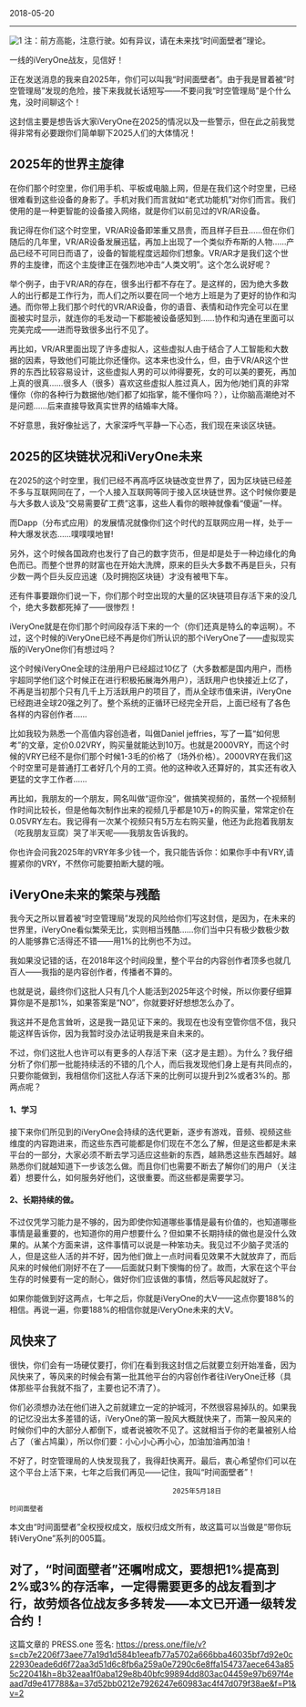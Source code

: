 2018-05-20

----
![1](http://iveryone.wuyan.cn/bb1428966a2a3d3a19b86d32b4842c2d.jpeg)
注：前方高能，注意行驶。如有异议，请在未来找“时间面壁者”理论。

一线的iVeryOne战友，见信好！

正在发送消息的我来自2025年，你们可以叫我“时间面壁者”。由于我是冒着被“时空管理局”发现的危险，接下来我就长话短写——不要问我“时空管理局”是个什么鬼，没时间聊这个！

这封信主要是想告诉大家iVeryOne在2025的情况以及一些警示，但在此之前我觉得非常有必要跟你们简单聊下2025人们的大体情况！

## 2025年的世界主旋律
在你们那个时空里，你们用手机、平板或电脑上网，但是在我们这个时空里，已经很难看到这些设备的身影了。手机对我们而言就如“老式功能机”对你们而言。我们使用的是一种更智能的设备接入网络，就是你们以前见过的VR/AR设备。

我记得在你们这个时空里，VR/AR设备即笨重又昂贵，而且样子巨丑……但在你们随后的几年里，VR/AR设备发展迅猛，再加上出现了一个类似乔布斯的人物……产品已经不可同日而语了，设备的智能程度远超你们想象。VR/AR才是我们这个世界的主旋律，而这个主旋律正在强烈地冲击“人类文明”。这个怎么说好呢？

举个例子，由于VR/AR的存在，很多出行都不存在了。是这样的，因为绝大多数人的出行都是工作行为，而人们之所以要在同一个地方上班是为了更好的协作和沟通。而你带上我们那个时代的VR/AR设备，你的语音、表情和动作完全可以在里面被实时显示，就连你的毛发动一下都能被设备感知到……协作和沟通在里面可以完美完成——进而导致很多出行不见了。

再比如，VR/AR里面出现了许多虚拟人，这些虚拟人由于结合了人工智能和大数据的因素，导致他们可能比你还懂你。这本来也没什么，但，由于VR/AR这个世界的东西比较容易设计，这些虚拟人男的可以帅得要死，女的可以美的要死，再加上真的很真……很多人（很多）喜欢这些虚拟人胜过真人，因为他/她们真的非常懂你（你的各种行为数据他/她们都了如指掌，能不懂你吗？），让你脑高潮绝对不是问题……后来直接导致真实世界的结婚率大降。

不好意思，我好像扯远了，大家深呼气平静一下心态，我们现在来谈区块链。


## 2025的区块链状况和iVeryOne未来
在2025的这个时空里，我们已经不再高呼区块链改变世界了，因为区块链已经差不多与互联网同在了，一个人接入互联网等同于接入区块链世界。这个时候你要是与大多数人谈及“交易需要矿工费”这事，这些人看你的眼神就像看“傻逼”一样。


而Dapp（分布式应用）的发展情况就像你们这个时代的互联网应用一样，处于一种大爆发状态……噗噗噗地冒!


另外，这个时候各国政府也发行了自己的数字货币，但是却是处于一种边缘化的角色而已。而整个世界的财富也在开始大洗牌，原来的巨头大多数不再是巨头，只有少数一两个巨头反应迅速（及时拥抱区块链）才没有被甩下车。


还有件事要跟你们说一下，你们那个时空出现的大量的区块链项目存活下来的没几个，绝大多数都死掉了——很惨烈！


iVeryOne就是在你们那个时间段存活下来的一个（你们还真是特么的幸运啊）。不过，这个时候的iVeryOne已经不再是你们所认识的那个iVeryOne了——虚拟现实版的iVeryOne你们有想过吗？


这个时候iVeryOne全球的注册用户已经超过10亿了（大多数都是国内用户，而杨宇超同学他们这个时候正在进行积极拓展海外用户），活跃用户也快接近上亿了，不再是当初那个只有几千上万活跃用户的项目了，而从全球市值来讲，iVeryOne已经跑进全球20强之列了。整个系统的正循环已经完全开启，上面已经有了各色各样的内容创作者……


比如我较为熟悉一个高值内容创造者，叫做Daniel jeffries，写了一篇“如何思考”的文章，定价0.02VRY，购买量就能达到10万。也就是2000VRY，而这个时候的VRY已经不是你们那个时候1-3毛的价格了（场外价格）。2000VRY在我们这个时空里可是普通打工者好几个月的工资。他的这种收入还算好的，其实还有收入更猛的文字工作者……


再比如，我朋友的一个朋友，网名叫做“逗你没”，做搞笑视频的，虽然一个视频制作时间比较长，但是他每次制作出来的视频几乎都是10万+的购买量，常常定价在0.05VRY左右。我记得有一次某个视频只有5万左右购买量，他还为此抱着我朋友（吃我朋友豆腐）哭了半天呢——我朋友告诉我的。


你也许会问我2025年的VRY年多少钱一个，我只能告诉你：如果你手中有VRY,请握紧你的VRY，不然你可能要拍断大腿的哦。


## iVeryOne未来的繁荣与残酷
我今天之所以冒着被“时空管理局”发现的风险给你们写这封信，是因为，在未来的世界里，iVeryOne看似繁荣无比，实则相当残酷……你们当中只有极少数极少数的人能够靠它活得还不错——用1%的比例也不为过。

我如果没记错的话，在2018年这个时间段里，整个平台的内容创作者顶多也就几百人——我指的是内容创作者，传播者不算的。


也就是说，最终你们这批人只有几个人能活到2025年这个时候，所以你要仔细算算你是不是那1%，如果答案是“NO”，你就要好好想想怎么办了。


我这并不是危言耸听，这是我一路见证下来的。我现在也没有空管你信不信，我只能这样告诉你，因为我暂时没办法证明我是来自未来的。


不过，你们这批人也许可以有更多的人存活下来（这才是主题）。为什么？我仔细分析了你们那一批能持续活的不错的几个人，而后我发现他们身上是有共同点的，只要你能做到，我相信你们这批人存活下来的比例可以提升到2%或者3%的。那两点呢？


#### 1、学习
接下来你们所见到的iVeryOne会持续的迭代更新，逐步有游戏，音频、视频这些维度的内容跑进来，而这些东西可能都是你们现在不怎么了解，但是这些都是未来平台的一部分，大家必须不断去学习适应这些新的东西，越熟悉这些东西越好。越熟悉你们就越知道下一步该怎么做。而且你们也需要不断去了解你们的用户（关注着）想要什么，如何服务好他们，这很重要。而这些都是需要学习。



#### 2、长期持续的做。
不过仅凭学习能力是不够的，因为即使你知道哪些事情是最有价值的，也知道哪些事情是最重要的，也知道你的用户想要什么？但如果不长期持续的做也是没什么效果的。从某个方面来讲，这件事情可以说是一种笨功夫。我见过不少脑子灵活的人，但是这些人活的并不好，因为他们做上一点时间看见效果不大就放弃了，而后风来的时候他们刚好不在了——后面就只剩下懊悔的份了。故而，大家在这个平台生存的时候要有一定的耐心，做好你们应该做的事情，然后等风起就好了。


如果你能做到好这两点，七年之后，你就是iVeryOne的大V——这点你要188%的相信。再说一遍，你要188%的相信你就是iVeryOne未来的大V。


## 风快来了
很快，你们会有一场硬仗要打，你们在看到我这封信之后就要立刻开始准备，因为风快来了，等风来的时候会有第一批其他平台的内容创作者往iVeryOne迁移（具体那些平台我就不指了，主要也记不清了）。


你们必须想办法在他们进入之前就建立一定的护城河，不然很容易掉队的。如果我的记忆没出太多差错的话，iVeryOne的第一股风大概就快来了，而第一股风来的时候你们中的大部分人都倒下，或者说被吹不见了。这就相当于你的老巢被别人给占了（雀占鸠巢），所以你们要：小心小心再小心，加油加油再加油！


不好了，时空管理局的人快发现我了，我得赶快离开。最后，衷心希望你们可以在这个平台上活下来，七年之后我们再见——记住，我叫“时间面壁者”！

                                            2025年5月18日
																						时间面壁者
																						
本文由“时间面壁者”全权授权成文，版权归成文所有，故这篇可以当做是“带你玩转iVeryOne”系列的005篇。

对了，“时间面壁者”还嘱咐成文，要想把1%提高到2%或3%的存活率，一定得需要更多的战友看到才行，故劳烦各位战友多多转发——本文已开通一级转发合约！
----
这篇文章的 PRESS.one 签名:
https://press.one/file/v?s=cb7e2206f73aee77a19d1d584b1eeafb77a5702a666bba46035bf7d92e0c22930eade6d6f72aa3d51d6c8fb6a259a0e7290c6e8ffa154737aece643a855c22041&h=8b32eaa1f0aba129e8b40bfc99894dd803ac04459e97b697f4eaad7d9e417788&a=37d52bb0212e7926247e60983ac4f47d079f38ae&f=P1&v=2

